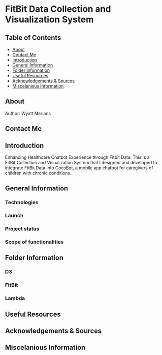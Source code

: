 # FitBit Data Collection and Visualization System

## Table of Contents
* [About](#about)
* [Contact Me](#contact-me)
* [Introduction](#introduction)
* [General Information](#general-information)
* [Folder Information](#folder-information)
* [Useful Resources](#useful-resources)
* [Acknowledgements & Sources](#acknowledgements-&-sources)
* [Miscelanious Information](#miscelanious-information)


## About
Author: Wyatt Merians

## Contact Me

## Introduction
Enhancing Healthcare Chatbot Experience through Fitbit Data: This is a FitBit Collection and Visualization System that I designed and developed to integrate FitBit Data into CocoBot, a mobile app chatbot for caregivers of children with chronic conditions.

## General Information
### Technologies
### Launch
### Project status
### Scope of functionalities

## Folder Information
### D3
### FitBit
### Lambda

## Useful Resources

## Acknowledgements & Sources

## Miscelanious Information
